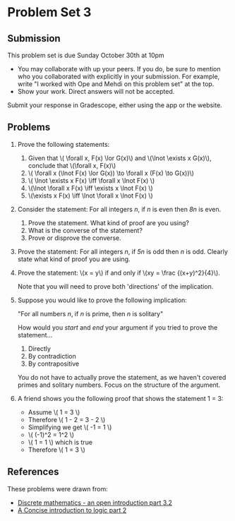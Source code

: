 # Problem Set 3

## Submission

This problem set is due Sunday October 30th at 10pm

- You may collaborate with up your peers. If you do, be sure to mention who you 
  collaborated with explicitly in your submission. For example, write "I worked
  with Ope and Mehdi on this problem set" at the top.
- Show your work. Direct answers will not be accepted.

Submit your response in Gradescope, either using the app or the website.

## Problems

1. Prove the following statements:
   1. Given that \\( \forall x, F(x) \lor G(x)\\) and \\(\lnot \exists x G(x)\\), conclude that \\(\forall x, F(x)\\)
   2. \\( \forall x (\lnot F(x) \lor G(x)) \to \forall x (F(x) \to G(x))\\)
   3. \\( \lnot \exists x F(x) \iff \forall x \lnot F(x) \\)
   4. \\(\lnot \forall x F(x) \iff \exists x \lnot F(x) \\)
   5. \\(\exists x F(x) \iff \lnot \forall x \lnot F(x) \\)

2. Consider the statement: For all integers _n_, if _n_ is even then _8n_ is even. 
   1. Prove the statement. What kind of proof are you using?
   2. What is the converse of the statement?
   3. Prove or disprove the converse.

3. Prove the statement: For all integers _n_, if _5n_ is odd then _n_ is odd. Clearly state what kind of proof you are using.

4. Prove the statement: \\(x = y\\) if and only if \\(xy = \frac {(x+y)^2}{4}\\). 

    Note that you will need to prove both 'directions' of the implication.

5. Suppose you would like to prove the following implication: 

    "For all numbers *n*, if *n* is prime, then *n* is solitary"

   How would you *start* and *end* your argument if you tried to prove the statement...

   1. Directly
   2. By contradiction
   3. By contrapositive

   You do not have to actually prove the statement, as we haven't covered primes and solitary numbers. Focus on the structure of the argument.

6. A friend shows you the following proof that shows the statement 1 = 3:

   - Assume \\( 1 = 3 \\)
   - Therefore \\( 1 - 2 = 3 - 2 \\)
   - Simplifying we get \\( -1 = 1 \\)
   - \\( (-1)^2 = 1^2 \\)
   - \\( 1 = 1 \\) which is true
   - Therefore \\( 1 = 3 \\)

## References

These problems were drawn from:

- [Discrete mathematics - an open introduction part 3.2](http://discrete.openmathbooks.org/dmoi3/sec_logic-proofs.html)
- [A Concise introduction to logic part 2](https://open.umn.edu/opentextbooks/textbooks/452)
